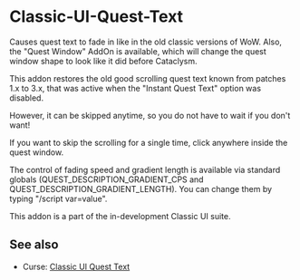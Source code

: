 Classic-UI-Quest-Text
================

Causes quest text to fade in like in the old classic versions of WoW. Also, the "Quest Window" AddOn is available, which will change the quest window shape to look like it did before Cataclysm.

This addon restores the old good scrolling quest text known from patches 1.x to 3.x, that was active when the "Instant Quest Text" option was disabled.

However, it can be skipped anytime, so you do not have to wait if you don't want!

If you want to skip the scrolling for a single time, click anywhere inside the quest window.

The control of fading speed and gradient length is available via standard globals (QUEST_DESCRIPTION_GRADIENT_CPS and QUEST_DESCRIPTION_GRADIENT_LENGTH). You can change them by typing "/script var=value".

This addon is a part of the in-development Classic UI suite.

See also
-------

- Curse: [Classic UI Quest Text](https://www.curseforge.com/wow/addons/scrolling-quest-text)
